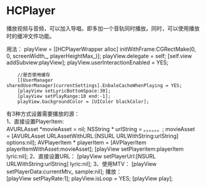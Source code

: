 # HCPlayer
播放视频与音频，可以加入导唱，即多加一个音轨同时播放。同时，可以使用播放时的缓冲文件功能。

用法：
      playView = [[HCPlayerWrapper alloc] initWithFrame:CGRectMake(0, 0, screenWidth_, playerHeightMax_)];
        playView.delegate = self;
        [self.view addSubview:playView];
        playView.userInteractionEnabled = YES;
        
        //是否使用缓存
        [[UserManager sharedUserManager]currentSettings].EnbaleCacheWhenPlaying = YES;
        [playView setLyricBottomSpace:30];
        [playView setPlayRange:10 end:-1];
        playView.backgroundColor = [UIColor blackColor];
有3种方式设置需要播放的源：        
1、直接设置PlayerItem:        
        AVURLAsset *movieAsset = nil;
        NSString * urlString = 。。。。。。;
        movieAsset = [AVURLAsset URLAssetWithURL:[NSURL URLWithString:urlString] options:nil];
        AVPlayerItem * playerItem = [AVPlayerItem playerItemWithAsset:movieAsset];
        [playView setPlayeritem:playerItem lyric:nil];
2、直接设置URL： 
        [playView setPlayerUrl:[NSURL URLWithString:urlString] lyric:nil];
3、使用MTV：
        [playView setPlayerData:currentMtv_ sample:nil];
播放：        
        [playView setPlayRate:1];
        playView.isLoop = YES;
        [playView play];
        
